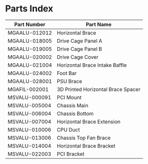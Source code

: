 # Parts Index

| Part Number      | Part Name                           |
|------------------|-------------------------------------|
| MGAALU-012012    | Horizontal Brace                    |
| MGAALU-018005    | Drive Cage Panel A                  |
| MGAALU-019005    | Drive Cage Panel B                  |
| MGAALU-020002    | Drive Cage Cover                    |
| MGAALU-021004    | Horizontal Brace Intake Baffle      |
| MGAALU-024002    | Foot Bar                            |
| MGAALU-028001    | PSU Brace                           |
| MGAFIL-002001    | 3D Printed Horizontal Brace Spacer  |
| MSVALU-000091    | PCI Mount                           |
| MSVALU-005004    | Chassis Main                        |
| MSVALU-006004    | Chassis Bottom                      |
| MSVALU-007004    | Horizontal Brace Extension          |
| MSVALU-010006    | CPU Duct                            |
| MSVALU-013006    | Chassis Top Fan Brace               |
| MSVALU-014004    | Horizontal Brace Bracket            |
| MSVALU-022003    | PCI Bracket                         |
